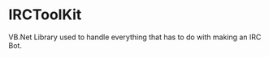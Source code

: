 IRCToolKit
==========

VB.Net Library used to handle everything that has to do with making an IRC Bot. 